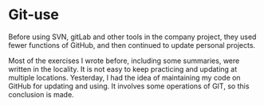 # Git-use
Before using SVN, gitLab and other tools in the company project, they used fewer functions of GitHub, and then continued to update personal projects.

Most of the exercises I wrote before, including some summaries, were written in the locality. It is not easy to keep practicing and updating at multiple locations. Yesterday, I had the idea of maintaining my code on GitHub for updating and using.
It involves some operations of GIT, so this conclusion is made.
